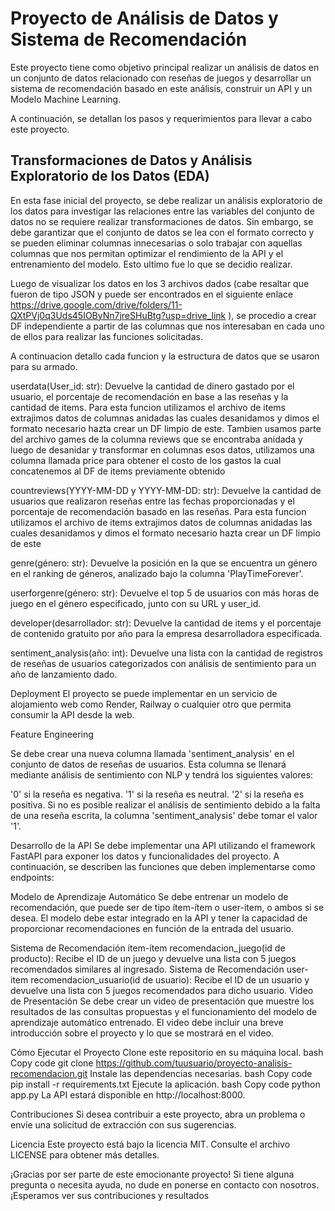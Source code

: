 # Proyecto de Análisis de Datos y Sistema de Recomendación

Este proyecto tiene como objetivo principal realizar un análisis de datos en un conjunto de datos relacionado con reseñas de juegos y desarrollar un sistema de recomendación basado en este análisis, construir un API y un Modelo Machine Learning. 

A continuación, se detallan los pasos y requerimientos para llevar a cabo este proyecto.

## Transformaciones de Datos y Análisis Exploratorio de los Datos (EDA)

En esta fase inicial del proyecto, se debe realizar un análisis exploratorio de los datos para investigar las relaciones entre las variables del conjunto de datos no se requiere realizar transformaciones de datos. Sin embargo, se debe garantizar que el conjunto de datos se lea con el formato correcto y se pueden eliminar columnas innecesarias o solo trabajar con aquellas columnas que nos permitan optimizar el rendimiento de la API y el entrenamiento del modelo. Esto ultimo fue lo que se decidio realizar.

Luego de visualizar los datos en los 3 archivos dados (cabe resaltar que fueron de tipo JSON y puede ser encontrados en el siguiente enlace https://drive.google.com/drive/folders/11-QXtPVj0q3Uds45IOByNn7jreSHuBtg?usp=drive_link ), se procedio a crear DF independiente a partir de las columnas que nos interesaban en cada uno de ellos para realizar las funciones solicitadas.

A continuacion detallo cada funcion y la estructura de datos que se usaron para su armado.


userdata(User_id: str): Devuelve la cantidad de dinero gastado por el usuario, el porcentaje de recomendación en base a las reseñas y la cantidad de items.
Para esta funcion utilizamos el archivo de items extrajimos datos de columnas anidadas las cuales desanidamos y dimos el formato necesario hazta crear un DF limpio de este. Tambien usamos parte del archivo games de la columna reviews que se encontraba anidada y luego de desanidar y transformar en columnas esos datos, utilizamos una columna llamada price para obtener el costo de los gastos la cual concatenemos al DF de items previamente obtenido

countreviews(YYYY-MM-DD y YYYY-MM-DD: str): Devuelve la cantidad de usuarios que realizaron reseñas entre las fechas proporcionadas y el porcentaje de recomendación basado en las reseñas.
Para esta funcion utilizamos el archivo de items extrajimos datos de columnas anidadas las cuales desanidamos y dimos el formato necesario hazta crear un DF limpio de este


genre(género: str): Devuelve la posición en la que se encuentra un género en el ranking de géneros, analizado bajo la columna 'PlayTimeForever'.

userforgenre(género: str): Devuelve el top 5 de usuarios con más horas de juego en el género especificado, junto con su URL y user_id.

developer(desarrollador: str): Devuelve la cantidad de items y el porcentaje de contenido gratuito por año para la empresa desarrolladora especificada.

sentiment_analysis(año: int): Devuelve una lista con la cantidad de registros de reseñas de usuarios categorizados con análisis de sentimiento para un año de lanzamiento dado.

Deployment
El proyecto se puede implementar en un servicio de alojamiento web como Render, Railway o cualquier otro que permita consumir la API desde la web.



Feature Engineering

Se debe crear una nueva columna llamada 'sentiment_analysis' en el conjunto de datos de reseñas de usuarios. Esta columna se llenará mediante análisis de sentimiento con NLP y tendrá los siguientes valores:

'0' si la reseña es negativa.
'1' si la reseña es neutral.
'2' si la reseña es positiva.
Si no es posible realizar el análisis de sentimiento debido a la falta de una reseña escrita, la columna 'sentiment_analysis' debe tomar el valor '1'.

Desarrollo de la API
Se debe implementar una API utilizando el framework FastAPI para exponer los datos y funcionalidades del proyecto. A continuación, se describen las funciones que deben implementarse como endpoints:

Modelo de Aprendizaje Automático
Se debe entrenar un modelo de recomendación, que puede ser de tipo ítem-ítem o user-item, o ambos si se desea. El modelo debe estar integrado en la API y tener la capacidad de proporcionar recomendaciones en función de la entrada del usuario.

Sistema de Recomendación ítem-ítem
recomendacion_juego(id de producto): Recibe el ID de un juego y devuelve una lista con 5 juegos recomendados similares al ingresado.
Sistema de Recomendación user-item
recomendacion_usuario(id de usuario): Recibe el ID de un usuario y devuelve una lista con 5 juegos recomendados para dicho usuario.
Video de Presentación
Se debe crear un video de presentación que muestre los resultados de las consultas propuestas y el funcionamiento del modelo de aprendizaje automático entrenado. El video debe incluir una breve introducción sobre el proyecto y lo que se mostrará en el video.

Cómo Ejecutar el Proyecto
Clone este repositorio en su máquina local.
bash
Copy code
git clone https://github.com/tuusuario/proyecto-analisis-recomendacion.git
Instale las dependencias necesarias.
bash
Copy code
pip install -r requirements.txt
Ejecute la aplicación.
bash
Copy code
python app.py
La API estará disponible en http://localhost:8000.

Contribuciones
Si desea contribuir a este proyecto, abra un problema o envíe una solicitud de extracción con sus sugerencias.

Licencia
Este proyecto está bajo la licencia MIT. Consulte el archivo LICENSE para obtener más detalles.

¡Gracias por ser parte de este emocionante proyecto! Si tiene alguna pregunta o necesita ayuda, no dude en ponerse en contacto con nosotros. ¡Esperamos ver sus contribuciones y resultados


